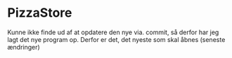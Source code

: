 # PizzaStore

Kunne ikke finde ud af at opdatere den nye via. commit, så derfor har jeg lagt det nye program op. Derfor er det, det nyeste som skal åbnes (seneste ændringer) 
